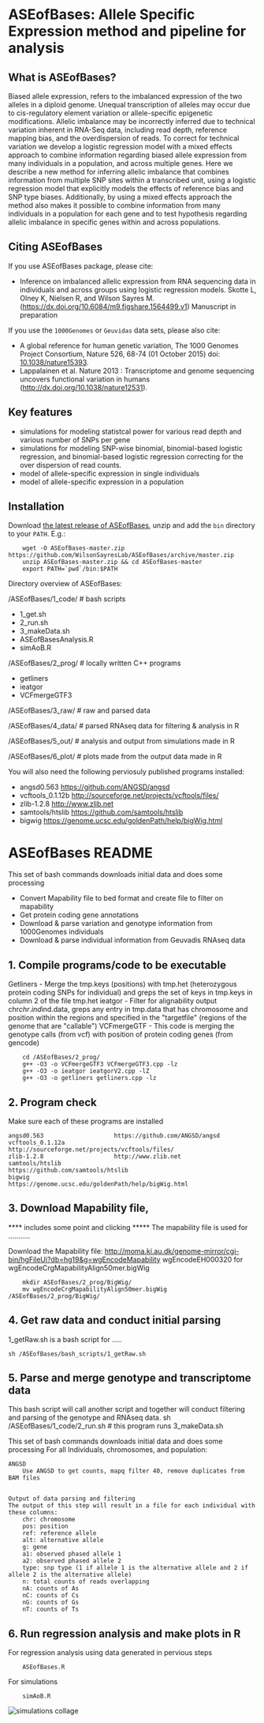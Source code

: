 # ASEofBases: Allele Specific Expression method and pipeline for analysis

## What is ASEofBases?
Biased allele expression, refers to the imbalanced expression of the two alleles in a diploid genome. Unequal transcription of alleles may occur due to cis-regulatory element variation or allele-specific epigenetic modifications.  Allelic imbalance may be incorrectly inferred due to technical variation inherent in RNA-Seq data, including read depth, reference mapping bias, and the overdispersion of reads. To correct for technical variation we develop a logistic regression model with a mixed effects approach to combine information regarding biased allele expression from many individuals in a population, and across multiple genes. Here we describe a new method for inferring allelic imbalance that combines information from multiple SNP sites within a transcribed unit, using a logistic regression model that explicitly models the effects of reference bias and SNP type biases. Additionally, by using a mixed effects approach the method also makes it possible to combine information from many individuals in a population for each gene and to test hypothesis regarding allelic imbalance in specific genes within and across populations. 

## Citing ASEofBases
If you use ASEofBases package, please cite:

- Inference on imbalanced allelic expression from RNA sequencing data in individuals and across groups using logistic regression models. Skotte L, Olney K, Nielsen R, and Wilson Sayres M. (https://dx.doi.org/10.6084/m9.figshare.1564499.v1) Manuscript in preparation

If you use the `1000Genomes` or `Geuvidas` data sets, please also cite:

-  A global reference for human genetic variation, The 1000 Genomes Project Consortium, Nature 526, 68-74 (01 October 2015) doi: [10.1038/nature15393](http://www.1000genomes.org/home).
- Lappalainen et al. Nature 2013 : Transcriptome and genome sequencing uncovers functional variation in humans (http://dx.doi.org/10.1038/nature12531).

## Key features
- simulations for modeling statistcal power for various read depth and various number of SNPs per gene 
- simulations for modeling SNP-wise binomial, binomial-based logistic regression, and binomial-based logistic regression correcting for the over dispersion of read counts. 
- model of allele-specific expression in single individuals  
- model of allele-specific expression in a population 

## Installation
Download [the latest release of ASEofBases](https://github.com/WilsonSayresLab/ASEofBases/archive/master.zip), unzip and add the `bin` directory to your `PATH`. E.g.:

		wget -O ASEofBases-master.zip https://github.com/WilsonSayresLab/ASEofBases/archive/master.zip
		unzip ASEofBases-master.zip && cd ASEofBases-master
		export PATH=`pwd`/bin:$PATH

Directory overview of ASEofBases:

/ASEofBases/1_code/	# bash scripts
- 1_get.sh
- 2_run.sh
- 3_makeData.sh
- ASEofBasesAnalysis.R
- simAoB.R

/ASEofBases/2_prog/	# locally written C++ programs
- getliners
- ieatgor
- VCFmergeGTF3

/ASEofBases/3_raw/	# raw and parsed data

/ASEofBases/4_data/	# parsed RNAseq data for filtering & analysis in R

/ASEofBases/5_out/	# analysis and output from simulations made in R

/ASEofBases/6_plot/	# plots made from the output data made in R 

You will also need the following perviosuly published programs installed:

- angsd0.563				https://github.com/ANGSD/angsd
- vcftools_0.1.12b			http://sourceforge.net/projects/vcftools/files/
- zlib-1.2.8				http://www.zlib.net	
- samtools/htslib			https://github.com/samtools/htslib
- bigwig				https://genome.ucsc.edu/goldenPath/help/bigWig.html

	
# ASEofBases README
This set of bash commands downloads initial data and does some processing 
- Convert Mapability file to bed format and create file to filter on mapability
- Get protein coding gene annotations
- Download & parse variation and genotype information from 1000Genomes individuals
- Download & parse individual information from Geuvadis RNAseq data

## 1. Compile programs/code to be executable
Getliners - Merge the tmp.keys (positions) with tmp.het (heterozygous protein coding SNPs for individual) and greps the set of keys in tmp.keys in column 2 of the file tmp.het
ieatgor - Filter for alignability output chr$chr.ind$ind.data, greps any entry in tmp.data that has chromosome and position within the regions and specified in the "targetfile" (regions of the genome that are "callable")
VCFmergeGTF - This code is merging the genotype calls (from vcf) with position of protein coding genes (from gencode)

		cd /ASEofBases/2_prog/
		g++ -O3 -o VCFmergeGTF3 VCFmergeGTF3.cpp -lz
		g++ -O3 -o ieatgor ieatgorV2.cpp -lZ
		g++ -O3 -o getliners getliners.cpp -lz

## 2. Program check
Make sure each of these programs are installed

	angsd0.563			          https://github.com/ANGSD/angsd
	vcftools_0.1.12a	                  http://sourceforge.net/projects/vcftools/files/
	zlib-1.2.8			          http://www.zlib.net	
	samtools/htslib		                  https://github.com/samtools/htslib
	bigwig				          https://genome.ucsc.edu/goldenPath/help/bigWig.html

## 3. Download Mapability file, 
**** includes some point and clicking *****
The mapability file is used for ...........

Download the Mapability file:
	http://moma.ki.au.dk/genome-mirror/cgi-bin/hgFileUi?db=hg19&g=wgEncodeMapability
  	wgEncodeEH000320 for wgEncodeCrgMapabilityAlign50mer.bigWig

    	mkdir ASEofBases/2_prog/BigWig/
    	mv wgEncodeCrgMapabilityAlign50mer.bigWig /ASEofBases/2_prog/BigWig/

## 4. Get raw data and conduct initial parsing
1_getRaw.sh is a bash script for ..... 

    sh /ASEofBases/bash_scripts/1_getRaw.sh


## 5. Parse and merge genotype and transcriptome data
This bash script will call another script and together will conduct filtering and parsing of the genotype and RNAseq data.
		sh /ASEofBases/1_code/2_run.sh # this program runs 3_makeData.sh

This set of bash commands downloads initial data and does some processing 
For all Individuals, chromosomes, and population:


 	ANGSD 
		Use ANGSD to get counts, mapq filter 40, remove duplicates from BAM files 


	Output of data parsing and filtering
	The output of this step will result in a file for each individual with these columns:
		chr: chromosome 
		pos: position
		ref: reference allele
		alt: alternative allele
		g: gene
		a1: observed phased allele 1
		a2: observed phased allele 2
		type: snp type (1 if allele 1 is the alternative allele and 2 if allele 2 is the alternative allele)
		n: total counts of reads overlapping
		nA: counts of As
		nC: counts of Cs
		nG: counts of Gs
		nT: counts of Ts

## 6. Run regression analysis and make plots in R
For regression analysis using data generated in pervious steps

		ASEofBases.R

For simulations

		simAoB.R

![simulations collage](https://raw.github.com/WilsonSayresLab/ASEofBases/master/doc/simulations.png)	


